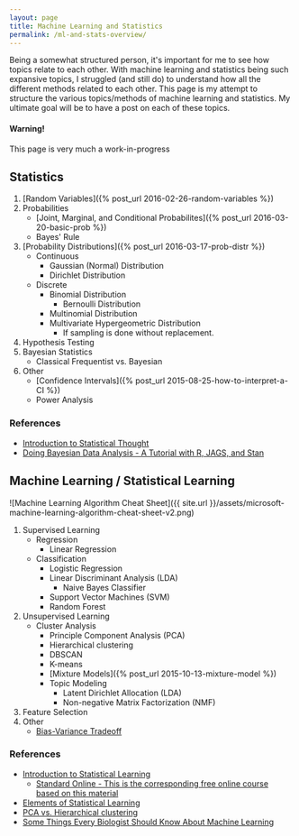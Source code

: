 ```yaml
---
layout: page
title: Machine Learning and Statistics
permalink: /ml-and-stats-overview/
---
```


Being a somewhat structured person, it's important for me to see how topics relate to each other. With machine learning and statistics being such expansive topics, I struggled (and still do) to understand how all the different methods related to each other. This page is my attempt to structure the various topics/methods of machine learning and statistics. My ultimate goal will be to have a post on each of these topics.

<div class="alert alert-dismissible alert-warning">
<h4>Warning!</h4>
<p>This page is very much a work-in-progress</p>
</div>

## Statistics

1. [Random Variables]({% post_url 2016-02-26-random-variables %})
1. Probabilities
    * [Joint, Marginal, and Conditional Probabilites]({% post_url 2016-03-20-basic-prob %})
    * Bayes' Rule
1. [Probability Distributions]({% post_url 2016-03-17-prob-distr %})
   * Continuous
        + Gaussian (Normal) Distribution
        + Dirichlet Distribution
    * Discrete
        + Binomial Distribution
            - Bernoulli Distribution
        + Multinomial Distribution
        + Multivariate Hypergeometric Distribution
            - If sampling is done without replacement.
1. Hypothesis Testing
1. Bayesian Statistics
   * Classical Frequentist vs. Bayesian 
1. Other
    * [Confidence Intervals]({% post_url 2015-08-25-how-to-interpret-a-CI %})
    * Power Analysis

### References

* [Introduction to Statistical Thought](http://people.math.umass.edu/~lavine/Book/book.html)
* [Doing Bayesian Data Analysis - A Tutorial with R, JAGS, and Stan](https://sites.google.com/site/doingbayesiandataanalysis/)

## Machine Learning / Statistical Learning

![Machine Learning Algorithm Cheat Sheet]({{ site.url }}/assets/microsoft-machine-learning-algorithm-cheat-sheet-v2.png)

1. Supervised Learning
    * Regression
        + Linear Regression
    * Classification
        + Logistic Regression
        + Linear Discriminant Analysis (LDA)
            - Naive Bayes Classifier
        + Support Vector Machines (SVM)
        + Random Forest
1. Unsupervised Learning
    * Cluster Analysis
        + Principle Component Analysis (PCA)
        + Hierarchical clustering
        + DBSCAN
        + K-means
        + [Mixture Models]({% post_url 2015-10-13-mixture-model %})
        + Topic Modeling
            - Latent Dirichlet Allocation (LDA)
            - Non-negative Matrix Factorization (NMF)
1. Feature Selection
1. Other
    * [Bias-Variance Tradeoff](http://scott.fortmann-roe.com/docs/BiasVariance.html)

### References

* [Introduction to Statistical Learning](http://www-bcf.usc.edu/~gareth/ISL/)
    + [Standard Online - This is the corresponding free online course based on this material](https://statlearning.class.stanford.edu)
* [Elements of Statistical Learning](http://statweb.stanford.edu/~tibs/ElemStatLearn/)
* [PCA vs. Hierarchical clustering](http://www.rna-seqblog.com/a-comparison-between-pca-and-hierarchical-clustering/)
* [Some Things Every Biologist Should Know About Machine Learning](http://master.bioconductor.org/help/course-materials/2003/Milan/Lectures/MachineLearning.pdf)
